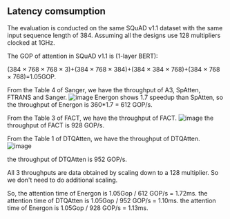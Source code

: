 ## Latency comsumption
The evaluation is conducted on the same SQuAD v1.1 dataset with the same input sequence length of 384.
Assuming all the designs use 128 multipliers clocked at 1GHz.

The GOP of attention in SQuAD v1.1 is (1-layer BERT):

(384 $\times$ 768 $\times$ 768 $\times$ 3)+(384 $\times$ 768 $\times$ 384)+(384 $\times$ 384 $\times$ 768)+(384 $\times$ 768 $\times$ 768)=1.05GOP. 

From the Table 4 of Sanger, we have the throughput of A3, SpAtten, FTRANS and Sanger.
![image](https://github.com/sjtu-zhao-lab/SALO/assets/103621266/2e5d7766-68a8-4160-a294-b70a9bc6a0b4)
Energon shows 1.7 speedup than SpAtten, so the throughput of Energon is 360*1.7 = 612 GOP/s.

From the Table 3 of FACT, we have the throughput of FACT.
![image](https://github.com/sjtu-zhao-lab/SALO/assets/103621266/3285ca31-1324-477d-a8bb-f29e7bdf01f2)
the throughput of FACT is 928 GOP/s.

From the Table 1 of DTQAtten, we have the throughput of DTQAtten.
![image](https://github.com/sjtu-zhao-lab/SALO/assets/103621266/e6ec08b3-5c6a-41c3-aede-d1985a8d5b18)

the throughput of DTQAtten is 952 GOP/s.

All 3 throughputs are data obtained by scaling down to a 128 multiplier. So we don't need to do additional scaling.

So, the attention time of Energon is 1.05Gop / 612 GOP/s = 1.72ms. the attention time of DTQAtten is 1.05Gop / 952 GOP/s = 1.10ms. the attention time of Energon is 1.05Gop / 928 GOP/s = 1.13ms.

